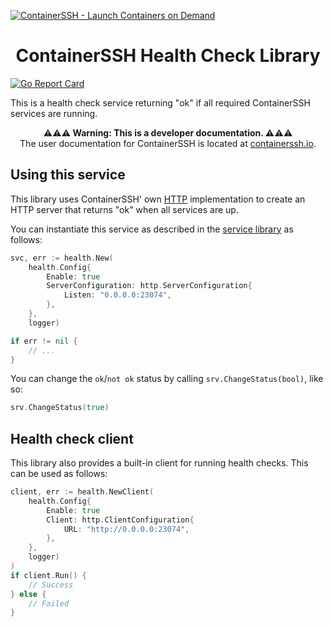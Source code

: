 [![ContainerSSH - Launch Containers on Demand](https://containerssh.github.io/images/logo-for-embedding.svg)](https://containerssh.io/)

<!--suppress HtmlDeprecatedAttribute -->
<h1 align="center">ContainerSSH Health Check Library</h1>

[![Go Report Card](https://goreportcard.com/badge/github.com/containerssh/health?style=for-the-badge)](https://goreportcard.com/report/github.com/containerssh/health)

This is a health check service returning "ok" if all required ContainerSSH services are running.

<p align="center"><strong>⚠⚠⚠ Warning: This is a developer documentation. ⚠⚠⚠</strong><br />The user documentation for ContainerSSH is located at <a href="https://containerssh.io">containerssh.io</a>.</p>

## Using this service 

This library uses ContainerSSH' own [HTTP](https://github.com/containerssh/http) implementation to create an HTTP server that returns "ok" when all services are up.

You can instantiate this service as described in the [service library](https://github.com/containerssh/service) as follows:

```go
svc, err := health.New(
    health.Config{
        Enable: true
        ServerConfiguration: http.ServerConfiguration{
            Listen: "0.0.0.0:23074",
        },
    },
    logger)

if err != nil {
    // ...
}
```

You can change the `ok`/`not ok` status by calling `srv.ChangeStatus(bool)`, like so:

```go
srv.ChangeStatus(true)
```

## Health check client

This library also provides a built-in client for running health checks. This can be used as follows:

```go
client, err := health.NewClient(
    health.Config{
        Enable: true
        Client: http.ClientConfiguration{
            URL: "http://0.0.0.0:23074",
        },
    },
    logger)
)
if client.Run() {
    // Success
} else {
    // Failed
}
```
